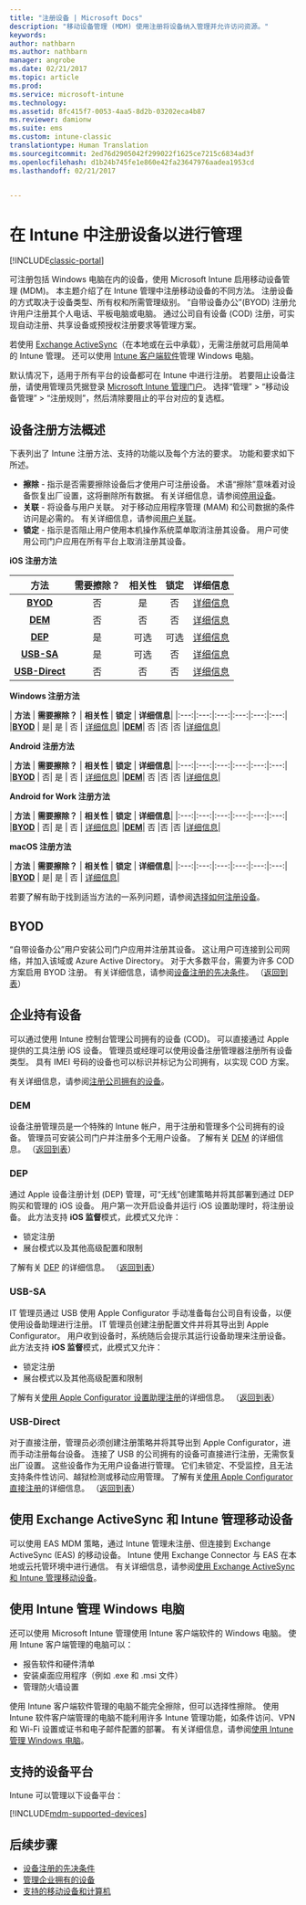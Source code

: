 ```yaml
---
title: "注册设备 | Microsoft Docs"
description: "移动设备管理 (MDM) 使用注册将设备纳入管理并允许访问资源。"
keywords: 
author: nathbarn
ms.author: nathbarn
manager: angrobe
ms.date: 02/21/2017
ms.topic: article
ms.prod: 
ms.service: microsoft-intune
ms.technology: 
ms.assetid: 8fc415f7-0053-4aa5-8d2b-03202eca4b87
ms.reviewer: damionw
ms.suite: ems
ms.custom: intune-classic
translationtype: Human Translation
ms.sourcegitcommit: 2ed76d2905042f299022f1625ce7215c6834ad3f
ms.openlocfilehash: d1b24b745fe1e860e42fa23647976aadea1953cd
ms.lasthandoff: 02/21/2017


---
```


# <a name="enroll-devices-for-management-in-intune"></a>在 Intune 中注册设备以进行管理

[!INCLUDE[classic-portal](../includes/classic-portal.md)]

可注册包括 Windows 电脑在内的设备，使用 Microsoft Intune 启用移动设备管理 (MDM)。 本主题介绍了在 Intune 管理中注册移动设备的不同方法。 注册设备的方式取决于设备类型、所有权和所需管理级别。 “自带设备办公”(BYOD) 注册允许用户注册其个人电话、平板电脑或电脑。 通过公司自有设备 (COD) 注册，可实现自动注册、共享设备或预授权注册要求等管理方案。

若使用 [Exchange ActiveSync](#mobile-device-management-with-exchange-activesync-and-intune)（在本地或在云中承载），无需注册就可启用简单的 Intune 管理。 还可以使用 [Intune 客户端软件](#manage-windows-pcs-with-intune)管理 Windows 电脑。

默认情况下，适用于所有平台的设备都可在 Intune 中进行注册。 若要阻止设备注册，请使用管理员凭据登录 [Microsoft Intune 管理门户](http://manage.microsoft.com)。 选择“管理” > “移动设备管理” > “注册规则”，然后清除要阻止的平台对应的复选框。

## <a name="overview-of-device-enrollment-methods"></a>设备注册方法概述

下表列出了 Intune 注册方法、支持的功能以及每个方法的要求。 功能和要求如下所述。

- **擦除** - 指示是否需要擦除设备后才使用户可注册设备。 术语“擦除”意味着对设备恢复出厂设置，这将删除所有数据。 有关详细信息，请参阅[停用设备](retire-devices-from-microsoft-intune-management.md)。
- **关联** - 将设备与用户关联。 对于移动应用程序管理 (MAM) 和公司数据的条件访问是必需的。 有关详细信息，请参阅[用户关联](enroll-corporate-owned-ios-devices-in-microsoft-intune.md#use-the-company-portal-on-dep-enrolled-or-apple-configurator-enrolled-devices)。
- **锁定** - 指示是否阻止用户使用本机操作系统菜单取消注册其设备。 用户可使用公司门户应用在所有平台上取消注册其设备。 

**iOS 注册方法**

| **方法** |    **需要擦除？** |    **相关性**    |    **锁定** | **详细信息** |
|:---:|:---:|:---:|:---:|:---:|
|**[BYOD](#byod)** | 否|    是 |    否 | [详细信息](prerequisites-for-enrollment.md)|
|**[DEM](#dem)**|    否 |否 |否    | [详细信息](enroll-corporate-owned-devices-with-the-device-enrollment-manager-in-microsoft-intune.md)|
|**[DEP](#dep)**|    是 |    可选 |    可选|[详细信息](ios-device-enrollment-program-in-microsoft-intune.md)|
|**[USB-SA](#usb-sa)**|    是 |    可选 |    否| [详细信息](ios-setup-assistant-enrollment-in-microsoft-intune.md)|
|**[USB-Direct](#usb-direct)**|    否 |    否    | 否|[详细信息](ios-direct-enrollment-in-microsoft-intune.md)|

**Windows 注册方法**

| **方法** |    **需要擦除？** |    **相关性**    |    **锁定** | **详细信息**|
|:---:|:---:|:---:|:---:|:---:|:---:|
|**[BYOD](#byod)** | 是|    是 |    否 | [详细信息](prerequisites-for-enrollment.md)|
|**[DEM](#dem)**|    否 |否 |否    |[详细信息](enroll-corporate-owned-devices-with-the-device-enrollment-manager-in-microsoft-intune.md)|

**Android 注册方法**

| **方法** |    **需要擦除？** |    **相关性**    |    **锁定** | **详细信息**|
|:---:|:---:|:---:|:---:|:---:|:---:|
|**[BYOD](#byod)** | 否|    是 |    否 | [详细信息](prerequisites-for-enrollment.md)|
|**[DEM](#dem)**|    否 |否 |否    |[详细信息](enroll-corporate-owned-devices-with-the-device-enrollment-manager-in-microsoft-intune.md)|

**Android for Work 注册方法**

| **方法** |    **需要擦除？** |    **相关性**    |    **锁定** | **详细信息**|
|:---:|:---:|:---:|:---:|:---:|:---:|
|**[BYOD](#byod)** | 否|    是 |    否 | [详细信息](prerequisites-for-enrollment.md)|
|**[DEM](#dem)**|    否 |否 |否    |[详细信息](enroll-corporate-owned-devices-with-the-device-enrollment-manager-in-microsoft-intune.md)|

**macOS 注册方法**

| **方法** |    **需要擦除？** |    **相关性**    |    **锁定** | **详细信息**|
|:---:|:---:|:---:|:---:|:---:|:---:|
|**[BYOD](#byod)** | 是|    是 |    否 | [详细信息](prerequisites-for-enrollment.md)|


若要了解有助于找到适当方法的一系列问题，请参阅[选择如何注册设备](/intune/get-started/choose-how-to-enroll-devices1)。

## <a name="byod"></a>BYOD
“自带设备办公”用户安装公司门户应用并注册其设备。 这让用户可连接到公司网络，并加入该域或 Azure Active Directory。 对于大多数平台，需要为许多 COD 方案启用 BYOD 注册。 有关详细信息，请参阅[设备注册的先决条件](prerequisites-for-enrollment.md)。 （[返回到表](#overview-of-device-enrollment-methods)）

## <a name="corporate-owned-devices"></a>企业持有设备
可以通过使用 Intune 控制台管理公司拥有的设备 (COD)。 可以直接通过 Apple 提供的工具注册 iOS 设备。 管理员或经理可以使用设备注册管理器注册所有设备类型。 具有 IMEI 号码的设备也可以标识并标记为公司拥有，以实现 COD 方案。

有关详细信息，请参阅[注册公司拥有的设备](manage-corporate-owned-devices.md)。

### <a name="dem"></a>DEM
设备注册管理员是一个特殊的 Intune 帐户，用于注册和管理多个公司拥有的设备。 管理员可安装公司门户并注册多个无用户设备。 了解有关 [DEM](enroll-corporate-owned-devices-with-the-device-enrollment-manager-in-microsoft-intune.md) 的详细信息。 （[返回到表](#overview-of-device-enrollment-methods)）

### <a name="dep"></a>DEP
通过 Apple 设备注册计划 (DEP) 管理，可“无线”创建策略并将其部署到通过 DEP 购买和管理的 iOS 设备。 用户第一次开启设备并运行 iOS 设置助理时，将注册设备。 此方法支持 **iOS 监督**模式，此模式又允许：
  -    锁定注册
  -    展台模式以及其他高级配置和限制

了解有关 [DEP](ios-device-enrollment-program-in-microsoft-intune.md) 的详细信息。 （[返回到表](#overview-of-device-enrollment-methods)）

### <a name="usb-sa"></a>USB-SA
IT 管理员通过 USB 使用 Apple Configurator 手动准备每台公司自有设备，以便使用设备助理进行注册。 IT 管理员创建注册配置文件并将其导出到 Apple Configurator。 用户收到设备时，系统随后会提示其运行设备助理来注册设备。 此方法支持 **iOS 监督**模式，此模式又允许：
  -    锁定注册
  -    展台模式以及其他高级配置和限制

了解有关[使用 Apple Configurator 设置助理注册](ios-setup-assistant-enrollment-in-microsoft-intune.md)的详细信息。 （[返回到表](#overview-of-device-enrollment-methods)）

### <a name="usb-direct"></a>USB-Direct
对于直接注册，管理员必须创建注册策略并将其导出到 Apple Configurator，进而手动注册每台设备。 连接了 USB 的公司拥有的设备可直接进行注册，无需恢复出厂设置。 这些设备作为无用户设备进行管理。 它们未锁定、不受监控，且无法支持条件性访问、越狱检测或移动应用管理。  了解有关[使用 Apple Configurator 直接注册](ios-direct-enrollment-in-microsoft-intune.md)的详细信息。 （[返回到表](#overview-of-device-enrollment-methods)）

## <a name="mobile-device-management-with-exchange-activesync-and-intune"></a>使用 Exchange ActiveSync 和 Intune 管理移动设备
可以使用 EAS MDM 策略，通过 Intune 管理未注册、但连接到 Exchange ActiveSync (EAS) 的移动设备。 Intune 使用 Exchange Connector 与 EAS 在本地或云托管环境中进行通信。 有关详细信息，请参阅[使用 Exchange ActiveSync 和 Intune 管理移动设备](mobile-device-management-with-exchange-activesync-and-microsoft-intune.md)。


## <a name="windows-pc-management-with-intune"></a>使用 Intune 管理 Windows 电脑  
还可以使用 Microsoft Intune 管理使用 Intune 客户端软件的 Windows 电脑。 使用 Intune 客户端管理的电脑可以：

 - 报告软件和硬件清单
 - 安装桌面应用程序（例如 .exe 和 .msi 文件）
 - 管理防火墙设置

使用 Intune 客户端软件管理的电脑不能完全擦除，但可以选择性擦除。 使用 Intune 软件客户端管理的电脑不能利用许多 Intune 管理功能，如条件访问、VPN 和 Wi-Fi 设置或证书和电子邮件配置的部署。 有关详细信息，请参阅[使用 Intune 管理 Windows 电脑](manage-windows-pcs-with-microsoft-intune.md)。

## <a name="supported-device-platforms"></a>支持的设备平台

Intune 可以管理以下设备平台：

[!INCLUDE[mdm-supported-devices](../includes/mdm-supported-devices.md)]

## <a name="next-steps"></a>后续步骤
- [设备注册的先决条件](prerequisites-for-enrollment.md)
- [管理企业拥有的设备](manage-corporate-owned-devices.md)
- [支持的移动设备和计算机](../get-started/supported-mobile-devices-and-computers.md)

